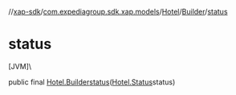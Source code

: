 //[xap-sdk](../../../../index.md)/[com.expediagroup.sdk.xap.models](../../index.md)/[Hotel](../index.md)/[Builder](index.md)/[status](status.md)

# status

[JVM]\

public final [Hotel.Builder](index.md)[status](status.md)([Hotel.Status](../-status/index.md)status)
